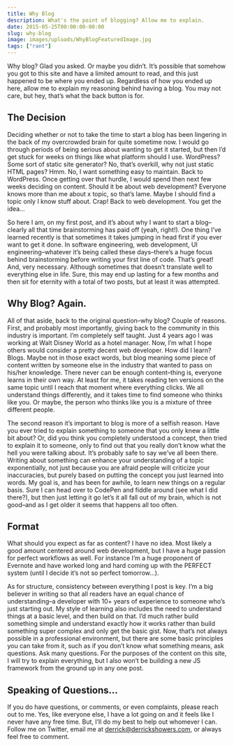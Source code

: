 ```yaml
---
title: Why Blog
description: What's the point of blogging? Allow me to explain.
date: 2015-05-25T00:00:00-00:00
slug: why-blog
image: images/uploads/WhyBlogFeaturedImage.jpg
tags: ["rant"]
---
```


Why blog? Glad you asked. Or maybe you didn’t. It’s possible that somehow you got to this site and have a limited amount to read, and this just happened to be where you ended up. Regardless of how you ended up here, allow me to explain my reasoning behind having a blog. You may not care, but hey, that’s what the back button is for.

## The Decision

Deciding whether or not to take the time to start a blog has been lingering in the back of my overcrowded brain for quite sometime now. I would go through periods of being serious about wanting to get it started, but then I’d get stuck for weeks on things like what platform should I use. WordPress? Some sort of static site generator? No, that’s overkill, why not just static HTML pages? Hmm. No, I want something easy to maintain. Back to WordPress. Once getting over that hurdle, I would spend then next few weeks deciding on content. Should it be about web development? Everyone knows more than me about x topic, so that’s lame. Maybe I should find a topic only I know stuff about. Crap! Back to web development. You get the idea…

So here I am, on my first post, and it’s about why I want to start a blog–clearly all that time brainstorming has paid off (yeah, right!). One thing I’ve learned recently is that sometimes it takes jumping in head first if you ever want to get it done. In software engineering, web development, UI engineering–whatever it’s being called these days–there’s a huge focus behind brainstorming before writing your first line of code. That’s great! And, very necessary. Although sometimes that doesn’t translate well to everything else in life. Sure, this may end up lasting for a few months and then sit for eternity with a total of two posts, but at least it was attempted.

## Why Blog? Again.

All of that aside, back to the original question–why blog? Couple of reasons. First, and probably most importantly, giving back to the community in this industry is important. I’m completely self taught. Just 4 years ago I was working at Walt Disney World as a hotel manager. Now, I’m what I hope others would consider a pretty decent web developer. How did I learn? Blogs. Maybe not in those exact words, but blog meaning some piece of content written by someone else in the industry that wanted to pass on his/her knowledge. There never can be enough content–thing is, everyone learns in their own way. At least for me, it takes reading ten versions on the same topic until I reach that moment where everything clicks. We all understand things differently, and it takes time to find someone who thinks like you. Or maybe, the person who thinks like you is a mixture of three different people.

The second reason it’s important to blog is more of a selfish reason. Have you ever tried to explain something to someone that you only knew a little bit about? Or, did you think you completely understood a concept, then tried to explain it to someone, only to find out that you really don’t know what the hell you were talking about. It’s probably safe to say we’ve all been there. Writing about something can enhance your understanding of a topic exponentially, not just because you are afraid people will criticize your inaccuracies, but purely based on putting the concept you just learned into words. My goal is, and has been for awhile, to learn new things on a regular basis. Sure I can head over to CodePen and fiddle around (see what I did there?), but then just letting it go let’s it all fall out of my brain, which is not good–and as I get older it seems that happens all too often.

## Format

What should you expect as far as content? I have no idea. Most likely a good amount centered around web development, but I have a huge passion for perfect workflows as well. For instance I’m a huge proponent of Evernote and have worked long and hard coming up with the PERFECT system (until I decide it’s not so perfect tomorrow…).

As for structure, consistency between everything I post is key. I’m a big believer in writing so that all readers have an equal chance of understanding–a developer with 10+ years of experience to someone who’s just starting out. My style of learning also includes the need to understand things at a basic level, and then build on that. I’d much rather build something simple and understand exactly how it works rather than build something super complex and only get the basic gist. Now, that’s not always possible in a professional environment, but there are some basic principles you can take from it, such as if you don’t know what something means, ask questions. Ask many questions. For the purposes of the content on this site, I will try to explain everything, but I also won’t be building a new JS framework from the ground up in any one post.

## Speaking of Questions...

If you do have questions, or comments, or even complaints, please reach out to me. Yes, like everyone else, I have a lot going on and it feels like I never have any free time. But, I’ll do my best to help out whomever I can. Follow me on Twitter, email me at derrick@derrickshowers.com, or always feel free to comment.
